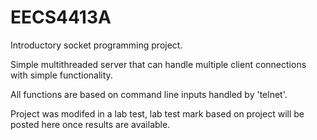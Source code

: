 # EECS4413A

Introductory socket programming project.

Simple multithreaded server that can handle multiple client connections with simple functionality.

All functions are based on command line inputs handled by 'telnet'.

Project was modifed in a lab test, lab test mark based on project will be posted here once results are available.
